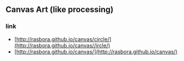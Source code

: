 ## Canvas Art (like processing)
### link
* [http://rasbora.github.io/canvas/circle/](http://rasbora.github.io/canvas//ircle/)
* [http://rasbora.github.io/canvas/](http://rasbora.github.io/canvas/)

